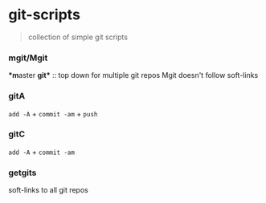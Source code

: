# git-scripts

> collection of simple git scripts

### mgit/Mgit

**\*m**aster **git\*** :: top down for multiple git repos
Mgit doesn't follow soft-links

### gitA

`add -A` + `commit -am` + `push`

### gitC

`add -A` + `commit -am`

### getgits

soft-links to all git repos
